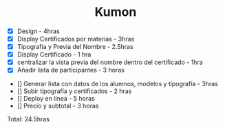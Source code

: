 <h1 align="center">
    Kumon
</h1>

- [X] Design - 4hras
- [X] Display Certificados por materias - 3hras
- [X] Tipografia y Previa del Nombre - 2.5hras
- [X] Display Certificado - 1 hra
- [X] centralizar la vista previa del nombre dentro del certificado - 1hra
- [X] Añadir lista de participantes - 3 horas
- [] Generar lista con datos de los alumnos, modelos y tipografía - 3hras
- [] Subir tipografía y certificados - 2 hras
- [] Deploy en línea - 5 horas
- [] Precio y subtotal - 3 horas

Total: 24.5hras
